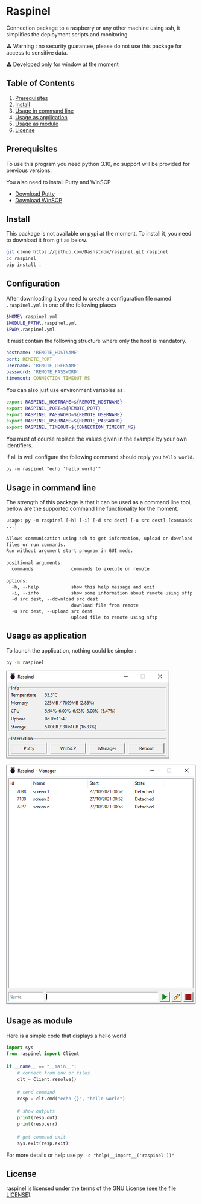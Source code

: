 # Raspinel

Connection package to a raspberry or any other machine using ssh,
it simplifies the deployment scripts and monitoring.

⚠️ Warning : no security guarantee, please do not use this package for access to sensitive data.

⚠️ Developed only for window at the moment

## Table of Contents
1. [Prerequisites](#prerequisites)
2. [Install](#install)
3. [Usage in command line](#usage-in-command-line)
4. [Usage as application](#usage-as-application)
4. [Usage as module](#usage-as-module)
4. [License](#license)

## Prerequisites

To use this program you need python 3.10, no support will be provided for previous versions.


You also need to install Putty and WinSCP
- [Download Putty](https://www.chiark.greenend.org.uk/~sgtatham/putty/latest.html)
- [Download WinSCP](https://winscp.net/eng/download.php)

## Install

This package is not available on pypi at the moment.
To install it, you need to download it from git as below.

```sh
git clone https://github.com/Dashstrom/raspinel.git raspinel
cd raspinel
pip install .
```

## Configuration
After downloading it you need to create a configuration file named `.raspinel.yml` in one of the following places
```sh
$HOME\.raspinel.yml
$MODULE_PATH\.raspinel.yml
$PWD\.raspinel.yml
```

It must contain the following structure where only the host is mandatory.
```yml
hostname: 'REMOTE_HOSTNAME'
port: REMOTE_PORT
username: 'REMOTE_USERNAME'
password: 'REMOTE_PASSWORD'
timemout: CONNECTION_TIMEOUT_MS
```

You can also just use environment variables as :
```sh
export RASPINEL_HOSTNAME=${REMOTE_HOSTNAME}
export RASPINEL_PORT=${REMOTE_PORT}
export RASPINEL_PASSWORD=${REMOTE_USERNAME}
export RASPINEL_USERNAME=${REMOTE_PASSWORD}
export RASPINEL_TIMEOUT=${CONNECTION_TIMEOUT_MS}
```

You must of course replace the values given in the example by your own identifiers.

if all is well configure the following command should reply you `hello world`.
```
py -m raspinel "echo 'hello world'"
```
## Usage in command line

The strength of this package is that it can be used as a command line tool,
bellow are the supported command line functionality for the moment.
```
usage: py -m raspinel [-h] [-i] [-d src dest] [-u src dest] [commands ...]

Allows communication using ssh to get information, upload or download files or run commands.
Run without argument start program in GUI mode.

positional arguments:
  commands              commands to execute on remote

options:
  -h, --help            show this help message and exit
  -i, --info            show some information about remote using sftp
  -d src dest, --download src dest
                        download file from remote
  -u src dest, --upload src dest
                        upload file to remote using sftp
```


## Usage as application
To launch the application, nothing could be simpler : 
```sh
py -m raspinel
```

![Image of Raspinel - Main Window](https://raw.githubusercontent.com/Dashstrom/raspinel/main/images/capture.png)

![Image of Raspinel - Manager](https://raw.githubusercontent.com/Dashstrom/raspinel/main/images/manager.png)



## Usage as module

Here is a simple code that displays a hello world
```python
import sys
from raspinel import Client

if __name__ == "__main__":
    # connect from env or files
    clt = Client.resolve()
    
    # send command
    resp = clt.cmd("echo {}", "hello world")
    
    # show outputs
    print(resp.out)
    print(resp.err)
    
    # get command exit
    sys.exit(resp.exit)
```

For more details or help use `py -c "help(__import__('raspinel'))"`

## License

raspinel is licensed under the terms of the GNU License ([see the file LICENSE](https://github.com/Dashstrom/raspinel/blob/main/LICENSE)).